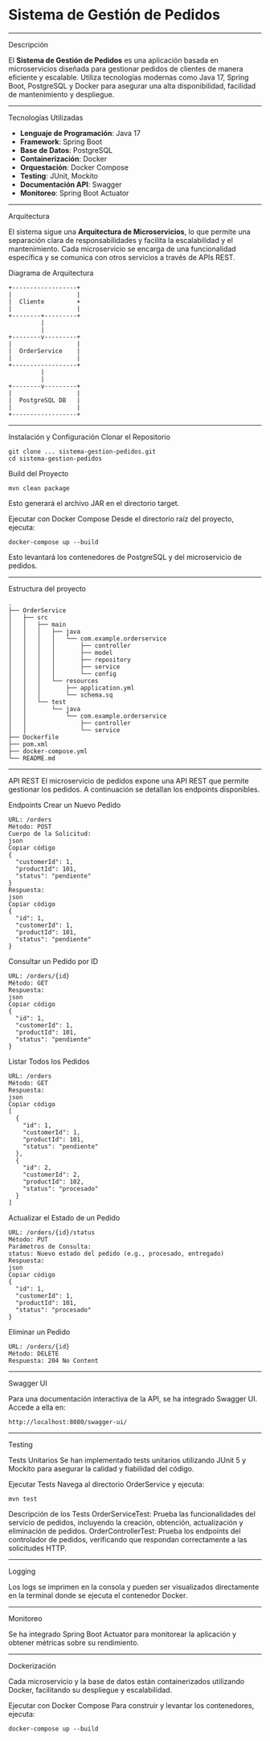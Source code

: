 # Sistema de Gestión de Pedidos

---

Descripción

El **Sistema de Gestión de Pedidos** es una aplicación basada en microservicios diseñada para gestionar pedidos de clientes de manera eficiente y escalable. Utiliza tecnologías modernas como Java 17, Spring Boot, PostgreSQL y Docker para asegurar una alta disponibilidad, facilidad de mantenimiento y despliegue.

---

Tecnologías Utilizadas

- **Lenguaje de Programación**: Java 17
- **Framework**: Spring Boot
- **Base de Datos**: PostgreSQL
- **Containerización**: Docker
- **Orquestación**: Docker Compose
- **Testing**: JUnit, Mockito
- **Documentación API**: Swagger 
- **Monitoreo**: Spring Boot Actuator

---

Arquitectura

El sistema sigue una **Arquitectura de Microservicios**, lo que permite una separación clara de responsabilidades y facilita la escalabilidad y el mantenimiento. Cada microservicio se encarga de una funcionalidad específica y se comunica con otros servicios a través de APIs REST.

Diagrama de Arquitectura

```plaintext
+------------------+         
|                  |        
|  Cliente         +
|                  |         
+--------+---------+          
         |                              
         |                
+--------v---------+         
|                  |          
|  OrderService    |        
|                  |          
+------------------+      
         |
         |
+--------v---------+
|                  |
|  PostgreSQL DB   |
|                  |
+------------------+
```

---

Instalación y Configuración
Clonar el Repositorio
```
git clone ... sistema-gestion-pedidos.git
cd sistema-gestion-pedidos
```

Build del Proyecto
```
mvn clean package
```
Esto generará el archivo JAR en el directorio target.

Ejecutar con Docker Compose
Desde el directorio raíz del proyecto, ejecuta:
```
docker-compose up --build
```

Esto levantará los contenedores de PostgreSQL y del microservicio de pedidos.

---

Estructura del proyecto

```
.
├── OrderService
│   ├── src
│   │   ├── main
│   │   │   ├── java
│   │   │   │   └── com.example.orderservice
│   │   │   │       ├── controller
│   │   │   │       ├── model
│   │   │   │       ├── repository
│   │   │   │       ├── service
│   │   │   │       └── config
│   │   │   └── resources
│   │   │       ├── application.yml
│   │   │       └── schema.sq
│   │   └── test
│   │       └── java
│   │           └── com.example.orderservice
│   │               ├── controller
│   │               └── service
├── Dockerfile
├── pom.xml
├── docker-compose.yml
└── README.md
```

---

API REST
El microservicio de pedidos expone una API REST que permite gestionar los pedidos. A continuación se detallan los endpoints disponibles.

Endpoints
Crear un Nuevo Pedido

```
URL: /orders
Método: POST
Cuerpo de la Solicitud:
json
Copiar código
{
  "customerId": 1,
  "productId": 101,
  "status": "pendiente"
}
Respuesta:
json
Copiar código
{
  "id": 1,
  "customerId": 1,
  "productId": 101,
  "status": "pendiente"
}
```

Consultar un Pedido por ID

```
URL: /orders/{id}
Método: GET
Respuesta:
json
Copiar código
{
  "id": 1,
  "customerId": 1,
  "productId": 101,
  "status": "pendiente"
}

```

Listar Todos los Pedidos

```
URL: /orders
Método: GET
Respuesta:
json
Copiar código
[
  {
    "id": 1,
    "customerId": 1,
    "productId": 101,
    "status": "pendiente"
  },
  {
    "id": 2,
    "customerId": 2,
    "productId": 102,
    "status": "procesado"
  }
]
```


Actualizar el Estado de un Pedido

```
URL: /orders/{id}/status
Método: PUT
Parámetros de Consulta:
status: Nuevo estado del pedido (e.g., procesado, entregado)
Respuesta:
json
Copiar código
{
  "id": 1,
  "customerId": 1,
  "productId": 101,
  "status": "procesado"
}
```


Eliminar un Pedido

```
URL: /orders/{id}
Método: DELETE
Respuesta: 204 No Content
```

---

Swagger UI

Para una documentación interactiva de la API, se ha integrado Swagger UI. Accede a ella en:

```
http://localhost:8080/swagger-ui/
```

---

Testing

Tests Unitarios
Se han implementado tests unitarios utilizando JUnit 5 y Mockito para asegurar la calidad y fiabilidad del código.

Ejecutar Tests
Navega al directorio OrderService y ejecuta:

```
mvn test
```

Descripción de los Tests
OrderServiceTest: Prueba las funcionalidades del servicio de pedidos, incluyendo la creación, obtención, actualización y eliminación de pedidos.
OrderControllerTest: Prueba los endpoints del controlador de pedidos, verificando que respondan correctamente a las solicitudes HTTP.

---

Logging

Los logs se imprimen en la consola y pueden ser visualizados directamente en la terminal donde se ejecuta el contenedor Docker.

---

Monitoreo

Se ha integrado Spring Boot Actuator para monitorear la aplicación y obtener métricas sobre su rendimiento.

---

Dockerización

Cada microservicio y la base de datos están containerizados utilizando Docker, facilitando su despliegue y escalabilidad.

Ejecutar con Docker Compose
Para construir y levantar los contenedores, ejecuta:

```
docker-compose up --build
```
